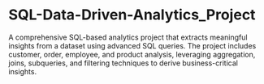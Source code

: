 # SQL-Data-Driven-Analytics_Project
A comprehensive SQL-based analytics project that extracts meaningful insights from a dataset using advanced SQL queries. The project includes customer, order, employee, and product analysis, leveraging aggregation, joins, subqueries, and filtering techniques to derive business-critical insights.
